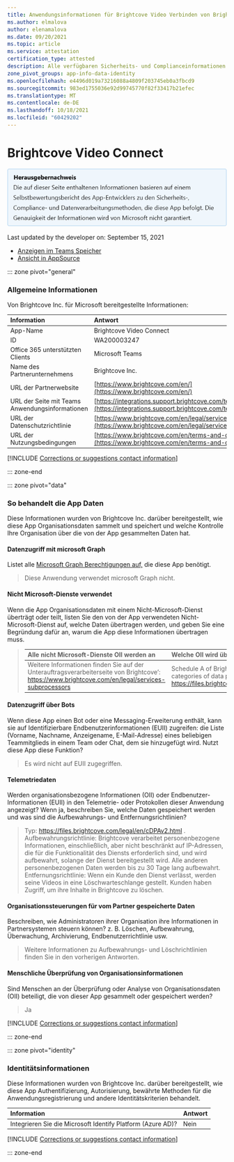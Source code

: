 ```yaml
---
title: Anwendungsinformationen für Brightcove Video Verbinden von Brightcove Inc.
ms.author: elmalova
author: elenamalova
ms.date: 09/20/2021
ms.topic: article
ms.service: attestation
certification_type: attested
description: Alle verfügbaren Sicherheits- und Complianceinformationen für Brightcove Video Verbinden, seine Datenverarbeitungsrichtlinien, Microsoft Cloud App Security App-Kataloginformationen und Sicherheits-/Complianceinformationen in der CSA STAR-Registrierung.
zone_pivot_groups: app-info-data-identity
ms.openlocfilehash: e4496d019a73216088a4809f203745eb0a3fbcd9
ms.sourcegitcommit: 983ed1755036e92d99745770f82f33417b21efec
ms.translationtype: MT
ms.contentlocale: de-DE
ms.lasthandoff: 10/18/2021
ms.locfileid: "60429202"
---
```

# <a name="brightcove-video-connect"></a>Brightcove Video Connect

<p></p>
<img alt="Publisher Attestation: The information on this page is based on a self-assessment report provided by the app developer on the security, compliance, and data handling practices followed by this app. Microsoft makes no guarantees regarding the accuracy of the information." src="../media/attested.png" width="650" />
<p>Last updated by the developer on: September 15, 2021</p>

* <a href="https://teams.microsoft.com/l/app/af7b350c-9e21-49a2-98b8-679327ed31c3" target="_blank">Anzeigen im Teams Speicher</a>
* <a href="https://appsource.microsoft.com/product/office/WA200003247" target="_blank">Ansicht in AppSource</a>

::: zone pivot="general"

### <a name="general-information"></a>Allgemeine Informationen

Von Brightcove Inc. für Microsoft bereitgestellte Informationen:

| **Information** | **Antwort** |
|:----------------|:-------------|
| App-Name | Brightcove Video Connect |
| ID | WA200003247 |
| Office 365 unterstützten Clients | Microsoft Teams |
| Name des Partnerunternehmens | Brightcove Inc. |
| URL der Partnerwebsite | [https://www.brightcove.com/en/](https://www.brightcove.com/en/) |
| URL der Seite mit Teams Anwendungsinformationen | [https://integrations.support.brightcove.com/teams/installat...](https://integrations.support.brightcove.com/teams/installation.html) |
| URL der Datenschutzrichtlinie | [https://www.brightcove.com/en/legal/services-privacy-policy](https://www.brightcove.com/en/legal/services-privacy-policy) |
| URL der Nutzungsbedingungen | [https://www.brightcove.com/en/terms-and-conditions/](https://www.brightcove.com/en/terms-and-conditions/) |

 [!INCLUDE [Corrections or suggestions contact information](../includes/corrections-or-suggestions.md)]

::: zone-end

::: zone pivot="data"

### <a name="how-the-app-handles-data"></a>So behandelt die App Daten

Diese Informationen wurden von Brightcove Inc. darüber bereitgestellt, wie diese App Organisationsdaten sammelt und speichert und welche Kontrolle Ihre Organisation über die von der App gesammelten Daten hat.

#### <a name="data-access-using-microsoft-graph"></a>Datenzugriff mit microsoft Graph

Listet alle [Microsoft Graph Berechtigungen auf,](https://docs.microsoft.com/graph/permissions-reference) die diese App benötigt.

>Diese Anwendung verwendet microsoft Graph nicht.


#### <a name="non-microsoft-services-used"></a>Nicht Microsoft-Dienste verwendet

Wenn die App Organisationsdaten mit einem Nicht-Microsoft-Dienst überträgt oder teilt, listen Sie den von der App verwendeten Nicht-Microsoft-Dienst auf, welche Daten übertragen werden, und geben Sie eine Begründung dafür an, warum die App diese Informationen übertragen muss.

>| **Alle nicht Microsoft-Dienste OII werden an** |  **Welche OII wird übertragen?** | **Begründung für die Übertragung von OII?** |
>|:-----------------------------------------------------|:------------------------------|:----------------------------------------|
>| Weitere Informationen finden Sie auf der Unterauftragsverarbeiterseite von Brightcove&#8217;: https://www.brightcove.com/en/legal/services-subprocessors | Schedule A of Brightcove&#8217;s DPA lists the categories of data processed: https://files.brightcove.com/legal/en/cDPAv2.html | Schedule A of Brightcove&#8217;dPA listet die Gründe für die Verarbeitung dieser Daten auf: https://files.brightcove.com/legal/en/cDPAv2.html |

#### <a name="data-access-via-bots"></a>Datenzugriff über Bots

Wenn diese App einen Bot oder eine Messaging-Erweiterung enthält, kann sie auf Identifizierbare Endbenutzerinformationen (EUII) zugreifen: die Liste (Vorname, Nachname, Anzeigename, E-Mail-Adresse) eines beliebigen Teammitglieds in einem Team oder Chat, dem sie hinzugefügt wird. Nutzt diese App diese Funktion?

>Es wird nicht auf EUII zugegriffen.


#### <a name="telemetry-data"></a>Telemetriedaten

Werden organisationsbezogene Informationen (OII) oder Endbenutzer-Informationen (EUII) in den Telemetrie- oder Protokollen dieser Anwendung angezeigt? Wenn ja, beschreiben Sie, welche Daten gespeichert werden und was sind die Aufbewahrungs- und Entfernungsrichtlinien?

>Typ: https://files.brightcove.com/legal/en/cDPAv2.html . Aufbewahrungsrichtlinie: Brightcove verarbeitet personenbezogene Informationen, einschließlich, aber nicht beschränkt auf IP-Adressen, die für die Funktionalität des Diensts erforderlich sind, und wird aufbewahrt, solange der Dienst bereitgestellt wird. Alle anderen personenbezogenen Daten werden bis zu 30 Tage lang aufbewahrt. Entfernungsrichtlinie: Wenn ein Kunde den Dienst verlässt, werden seine Videos in eine Löschwarteschlange gestellt. Kunden haben Zugriff, um ihre Inhalte in Brightcove zu löschen.

#### <a name="organizational-controls-for-data-stored-by-partner"></a>Organisationssteuerungen für vom Partner gespeicherte Daten

Beschreiben, wie Administratoren ihrer Organisation ihre Informationen in Partnersystemen steuern können? z. B. Löschen, Aufbewahrung, Überwachung, Archivierung, Endbenutzerrichtlinie usw.

>Weitere Informationen zu Aufbewahrungs- und Löschrichtlinien finden Sie in den vorherigen Antworten.

#### <a name="human-review-of-organizational-information"></a>Menschliche Überprüfung von Organisationsinformationen

Sind Menschen an der Überprüfung oder Analyse von Organisationsdaten (OII) beteiligt, die von dieser App gesammelt oder gespeichert werden?

>Ja

[!INCLUDE [Corrections or suggestions contact information](../includes/corrections-or-suggestions.md)]

::: zone-end


::: zone pivot="identity"

### <a name="identity-information"></a>Identitätsinformationen

Diese Informationen wurden von Brightcove Inc. darüber bereitgestellt, wie diese App Authentifizierung, Autorisierung, bewährte Methoden für die Anwendungsregistrierung und andere Identitätskriterien behandelt.

| **Information** | **Antwort** |
|:----------------|:-------------|
| Integrieren Sie die Microsoft Identify Platform (Azure AD)?  | Nein |

[!INCLUDE [Corrections or suggestions contact information](../includes/corrections-or-suggestions.md)]

::: zone-end
